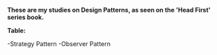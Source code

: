 <b>These are my studies on Design Patterns, as seen on the 'Head First' series book.</b>  


<b>Table:</b>

-Strategy Pattern 
-Observer Pattern

